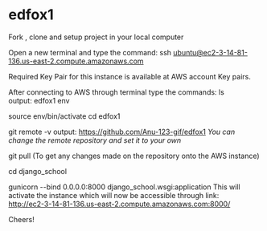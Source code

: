 # edfox1

Fork , clone and setup project in your local computer

Open a new terminal and type the command:
ssh ubuntu@ec2-3-14-81-136.us-east-2.compute.amazonaws.com

Required Key Pair for this instance is available at AWS account Key pairs.

After connecting to AWS through terminal type the commands:
ls       
output: edfox1   env

source env/bin/activate
cd edfox1

git remote -v 
output: https://github.com/Anu-123-gif/edfox1
*You can change the remote repository and set it to your own*

git pull    (To get any changes made on the repository onto the AWS instance)

cd django_school

gunicorn --bind 0.0.0.0:8000 django_school.wsgi:application
This will activate the instance which will now be accessible through link:  
http://ec2-3-14-81-136.us-east-2.compute.amazonaws.com:8000/


Cheers!
 

